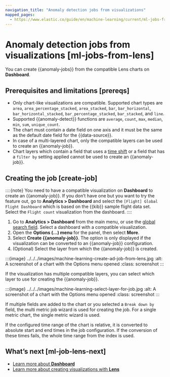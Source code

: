```yaml
---
navigation_title: "Anomaly detection jobs from visualizations"
mapped_pages:
  - https://www.elastic.co/guide/en/machine-learning/current/ml-jobs-from-lens.html
---
```


# Anomaly detection jobs from visualizations [ml-jobs-from-lens]

You can create {{anomaly-jobs}} from the compatible Lens charts on **Dashboard**.

## Prerequisites and limitations [prereqs]

* Only chart-like visualizations are compatible. Supported chart types are `area`, `area_percentage_stacked`, `area_stacked`, `bar`, `bar_horizontal`, `bar_horizontal_stacked`, `bar_percentage_stacked`, `bar_stacked`, and `line`.
* Supported {{anomaly-detect}} functions are `average`, `count`, `max`, `median`, `min`, `sum`, `unique_count`.
* The chart must contain a date field on one axis and it must be the same as the default date field for the {{data-source}}.
* In case of a multi-layered chart, only the compatible layers can be used to create an {{anomaly-job}}.
* Chart layers which contain a field that uses a [time shift](../../dashboards/create-dashboard-of-panels-with-ecommerce-data.md#compare-time-ranges) or a field that has a `filter by` setting applied cannot be used to create an {{anomaly-job}}.

## Creating the job [create-job]

::::{note}
You need to have a compatible visualization on **Dashboard** to create an {{anomaly-job}}. If you don’t have one but you want to try the feature out, go to **Analytics > Dashboard** and select the `[Flight] Global Flight Dashboard` which is based on the {{kib}} sample flight data set. Select the `Flight count` visualization from the dashboard.
::::

1. Go to **Analytics > Dashboard** from the main menu, or use the [global search field](../../find-and-organize/find-apps-and-objects.md). Select a dashboard with a compatible visualization.
2. Open the **Options (…​) menu** for the panel, then select **More**.
3. Select **Create {{anomaly-job}}**. The option is only displayed if the visualization can be converted to an {{anomaly-job}} configuration.
4. (Optional) Select the layer from which the {{anomaly-job}} is created.

:::{image} ../../../images/machine-learning-create-ad-job-from-lens.jpg
:alt: A screenshot of a chart with the Options menu opened
:class: screenshot
:::

If the visualization has multiple compatible layers, you can select which layer to use for creating the {{anomaly-job}}.

:::{image} ../../../images/machine-learning-select-layer-for-job.jpg
:alt: A screenshot of a chart with the Options menu opened
:class: screenshot
:::

If multiple fields are added to the chart or you selected a `Break down by` field, the multi metric job wizard is used for creating the job. For a single metric chart, the single metric wizard is used.

If the configured time range of the chart is relative, it is converted to absolute start and end times in the job configuration. If the conversion of these times fails, the whole time range from the index is used.

## What’s next [ml-job-lens-next]

* [Learn more about **Dashboard**](../../dashboards.md)
* [Learn more about creating visualizations with **Lens**](../../visualize/lens.md)
